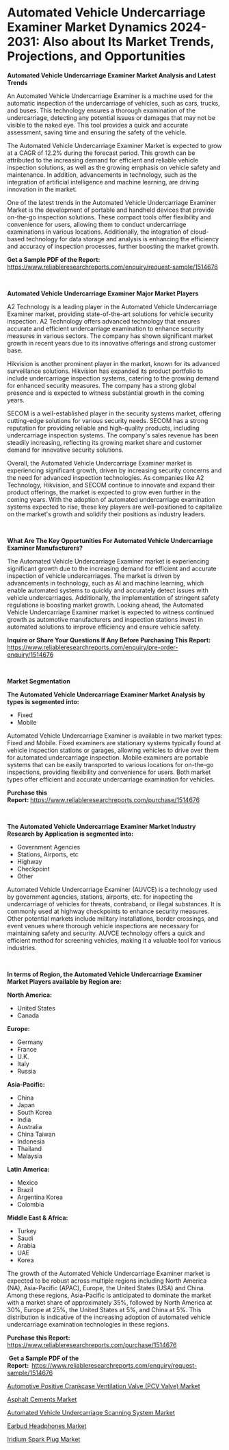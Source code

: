 <p><h1>Automated Vehicle Undercarriage Examiner Market Dynamics 2024-2031: Also about Its Market Trends, Projections, and Opportunities</h1></p><p><strong>Automated Vehicle Undercarriage Examiner Market Analysis and Latest Trends</strong></p>
<p><p>An Automated Vehicle Undercarriage Examiner is a machine used for the automatic inspection of the undercarriage of vehicles, such as cars, trucks, and buses. This technology ensures a thorough examination of the undercarriage, detecting any potential issues or damages that may not be visible to the naked eye. This tool provides a quick and accurate assessment, saving time and ensuring the safety of the vehicle.</p><p>The Automated Vehicle Undercarriage Examiner Market is expected to grow at a CAGR of 12.2% during the forecast period. This growth can be attributed to the increasing demand for efficient and reliable vehicle inspection solutions, as well as the growing emphasis on vehicle safety and maintenance. In addition, advancements in technology, such as the integration of artificial intelligence and machine learning, are driving innovation in the market.</p><p>One of the latest trends in the Automated Vehicle Undercarriage Examiner Market is the development of portable and handheld devices that provide on-the-go inspection solutions. These compact tools offer flexibility and convenience for users, allowing them to conduct undercarriage examinations in various locations. Additionally, the integration of cloud-based technology for data storage and analysis is enhancing the efficiency and accuracy of inspection processes, further boosting the market growth.</p></p>
<p><strong>Get a Sample PDF of the Report:&nbsp;</strong> <a href="https://www.reliableresearchreports.com/enquiry/request-sample/1514676">https://www.reliableresearchreports.com/enquiry/request-sample/1514676</a></p>
<p>&nbsp;</p>
<p><strong>Automated Vehicle Undercarriage Examiner Major Market Players</strong></p>
<p><p>A2 Technology is a leading player in the Automated Vehicle Undercarriage Examiner market, providing state-of-the-art solutions for vehicle security inspection. A2 Technology offers advanced technology that ensures accurate and efficient undercarriage examination to enhance security measures in various sectors. The company has shown significant market growth in recent years due to its innovative offerings and strong customer base.</p><p>Hikvision is another prominent player in the market, known for its advanced surveillance solutions. Hikvision has expanded its product portfolio to include undercarriage inspection systems, catering to the growing demand for enhanced security measures. The company has a strong global presence and is expected to witness substantial growth in the coming years.</p><p>SECOM is a well-established player in the security systems market, offering cutting-edge solutions for various security needs. SECOM has a strong reputation for providing reliable and high-quality products, including undercarriage inspection systems. The company's sales revenue has been steadily increasing, reflecting its growing market share and customer demand for innovative security solutions.</p><p>Overall, the Automated Vehicle Undercarriage Examiner market is experiencing significant growth, driven by increasing security concerns and the need for advanced inspection technologies. As companies like A2 Technology, Hikvision, and SECOM continue to innovate and expand their product offerings, the market is expected to grow even further in the coming years. With the adoption of automated undercarriage examination systems expected to rise, these key players are well-positioned to capitalize on the market's growth and solidify their positions as industry leaders.</p></p>
<p>&nbsp;</p>
<p><strong>What Are The Key Opportunities For Automated Vehicle Undercarriage Examiner Manufacturers?</strong></p>
<p><p>The Automated Vehicle Undercarriage Examiner market is experiencing significant growth due to the increasing demand for efficient and accurate inspection of vehicle undercarriages. The market is driven by advancements in technology, such as AI and machine learning, which enable automated systems to quickly and accurately detect issues with vehicle undercarriages. Additionally, the implementation of stringent safety regulations is boosting market growth. Looking ahead, the Automated Vehicle Undercarriage Examiner market is expected to witness continued growth as automotive manufacturers and inspection stations invest in automated solutions to improve efficiency and ensure vehicle safety.</p></p>
<p><strong>Inquire or Share Your Questions If Any Before Purchasing This Report:</strong> <a href="https://www.reliableresearchreports.com/enquiry/pre-order-enquiry/1514676">https://www.reliableresearchreports.com/enquiry/pre-order-enquiry/1514676</a></p>
<p>&nbsp;</p>
<p><strong>Market Segmentation</strong></p>
<p><strong>The Automated Vehicle Undercarriage Examiner Market Analysis by types is segmented into:</strong></p>
<p><ul><li>Fixed</li><li>Mobile</li></ul></p>
<p><p>Automated Vehicle Undercarriage Examiner is available in two market types: Fixed and Mobile. Fixed examiners are stationary systems typically found at vehicle inspection stations or garages, allowing vehicles to drive over them for automated undercarriage inspection. Mobile examiners are portable systems that can be easily transported to various locations for on-the-go inspections, providing flexibility and convenience for users. Both market types offer efficient and accurate undercarriage examination for vehicles.</p></p>
<p><strong>Purchase this Report:&nbsp;</strong><a href="https://www.reliableresearchreports.com/purchase/1514676">https://www.reliableresearchreports.com/purchase/1514676</a></p>
<p>&nbsp;</p>
<p><strong>The Automated Vehicle Undercarriage Examiner Market Industry Research by Application is segmented into:</strong></p>
<p><ul><li>Government Agencies</li><li>Stations, Airports, etc</li><li>Highway</li><li>Checkpoint</li><li>Other</li></ul></p>
<p><p>Automated Vehicle Undercarriage Examiner (AUVCE) is a technology used by government agencies, stations, airports, etc. for inspecting the undercarriage of vehicles for threats, contraband, or illegal substances. It is commonly used at highway checkpoints to enhance security measures. Other potential markets include military installations, border crossings, and event venues where thorough vehicle inspections are necessary for maintaining safety and security. AUVCE technology offers a quick and efficient method for screening vehicles, making it a valuable tool for various industries.</p></p>
<p>&nbsp;</p>
<p><strong>In terms of Region, the Automated Vehicle Undercarriage Examiner Market Players available by Region are:</strong></p>
<p>
    <p> <strong> North America: </strong>
        <ul>
            <li>United States</li>
            <li>Canada</li>
        </ul>
        </p> 
    <p> <strong> Europe: </strong>
        <ul>
            <li>Germany</li>
            <li>France</li>
            <li>U.K.</li>
            <li>Italy</li>
            <li>Russia</li>
        </ul>
        </p> 
    <p> <strong> Asia-Pacific: </strong>
        <ul>
            <li>China</li>
            <li>Japan</li>
            <li>South Korea</li>
            <li>India</li>
            <li>Australia</li>
            <li>China Taiwan</li>
            <li>Indonesia</li>
            <li>Thailand</li>
            <li>Malaysia</li>
        </ul>
        </p> 
    <p> <strong> Latin America: </strong>
        <ul>
            <li>Mexico</li>
            <li>Brazil</li>
            <li>Argentina Korea</li>
            <li>Colombia</li>
        </ul>
        </p> 
    <p> <strong> Middle East & Africa: </strong>
        <ul>
            <li>Turkey</li>
            <li>Saudi</li>
            <li>Arabia</li>
            <li>UAE</li>
            <li>Korea</li>
        </ul>
    </p>
    </p>
<p><p>The growth of the Automated Vehicle Undercarriage Examiner market is expected to be robust across multiple regions including North America (NA), Asia-Pacific (APAC), Europe, the United States (USA) and China. Among these regions, Asia-Pacific is anticipated to dominate the market with a market share of approximately 35%, followed by North America at 30%, Europe at 25%, the United States at 5%, and China at 5%. This distribution is indicative of the increasing adoption of automated vehicle undercarriage examination technologies in these regions.</p></p>
<p><strong>Purchase this Report: </strong><a href="https://www.reliableresearchreports.com/purchase/1514676">https://www.reliableresearchreports.com/purchase/1514676</a></p>
<p>&nbsp;<strong>Get a Sample PDF of the Report:&nbsp;&nbsp;</strong><a href="https://www.reliableresearchreports.com/enquiry/request-sample/1514676">https://www.reliableresearchreports.com/enquiry/request-sample/1514676</a></p>
<p><strong></strong></p>
<p><p><a href="https://cedar-agate-3da.notion.site/Automotive-Positive-Crankcase-Ventilation-Valve-PCV-Valve-Market-Research-Report-Unlocks-Analysis--526b96274a22497f9f85f6800987b051">Automotive Positive Crankcase Ventilation Valve (PCV Valve) Market</a></p><p><a href="https://view.publitas.com/reportprime-1/asphalt-cements-market-growth-market-trends-covid-19-impact-and-forecasts-for-period-from-2024-2031/">Asphalt Cements Market</a></p><p><a href="https://github.com/brentleyjimmiealvaradoz4l1rea/Market-Research-Report-List-1/blob/main/automated-vehicle-undercarriage-scanning-system-market.md">Automated Vehicle Undercarriage Scanning System Market</a></p><p><a href="https://view.publitas.com/reportprime-1/earbud-headphones-market-research-report-provides-critical-insights-that-can-help-shape-business-development-and-investment-strategies/">Earbud Headphones Market</a></p><p><a href="https://circular-yam-9b9.notion.site/Iridium-Spark-Plug-Market-with-the-goal-of-estimating-the-market-size-and-future-growth-potential-of-63293859bada4573ab3b8f6b6cf8ffd2">Iridium Spark Plug Market</a></p></p>